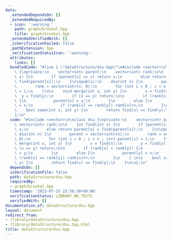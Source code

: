 ```yaml
---
data:
  _extendedDependsOn: []
  _extendedRequiredBy:
  - icon: ':warning:'
    path: graph/kruskal.hpp
    title: graph/kruskal.hpp
  _extendedVerifiedWith: []
  _isVerificationFailed: false
  _pathExtension: hpp
  _verificationStatusIcon: ':warning:'
  attributes:
    links: []
  bundledCode: "#line 1 \"dataStructure/dsu.hpp\"\n#include <vector>\n\nclass dsu\
    \ {\nprivate:\n    vector<int> parent;\n    vector<int> rank;\n\n    int find(int\
    \ x) {\n        if (parent[x] == x) return x;\n        else return parent[x] =\
    \ find(parent[x]);\n    }\n\npublic:\n    dsu(int n) {\n        parent = vector<int>(n);\n\
    \        rank = vector<int>(n, 0);\n        for (int i = 0 ; i < n ; i++) parent[i]\
    \ = i;\n    }\n\n    void merge(int x, int y) {\n        x = find(x);\n      \
    \  y = find(y);\n        if (x == y) return;\n\n        if (rank[x] < rank[y])\
    \ {\n            parent[x] = y;\n        }\n        else {\n            parent[y]\
    \ = x;\n            if (rank[x] == rank[y]) rank[x]++;\n        }\n    } \n\n\
    \    bool same(int x, int y) {\n        return find(x) == find(y);\n    }\n\n\
    };\n"
  code: "#include <vector>\n\nclass dsu {\nprivate:\n    vector<int> parent;\n   \
    \ vector<int> rank;\n\n    int find(int x) {\n        if (parent[x] == x) return\
    \ x;\n        else return parent[x] = find(parent[x]);\n    }\n\npublic:\n   \
    \ dsu(int n) {\n        parent = vector<int>(n);\n        rank = vector<int>(n,\
    \ 0);\n        for (int i = 0 ; i < n ; i++) parent[i] = i;\n    }\n\n    void\
    \ merge(int x, int y) {\n        x = find(x);\n        y = find(y);\n        if\
    \ (x == y) return;\n\n        if (rank[x] < rank[y]) {\n            parent[x]\
    \ = y;\n        }\n        else {\n            parent[y] = x;\n            if\
    \ (rank[x] == rank[y]) rank[x]++;\n        }\n    } \n\n    bool same(int x, int\
    \ y) {\n        return find(x) == find(y);\n    }\n\n};\n"
  dependsOn: []
  isVerificationFile: false
  path: dataStructure/dsu.hpp
  requiredBy:
  - graph/kruskal.hpp
  timestamp: '2022-07-15 23:56:38+09:00'
  verificationStatus: LIBRARY_NO_TESTS
  verifiedWith: []
documentation_of: dataStructure/dsu.hpp
layout: document
redirect_from:
- /library/dataStructure/dsu.hpp
- /library/dataStructure/dsu.hpp.html
title: dataStructure/dsu.hpp
---
```

